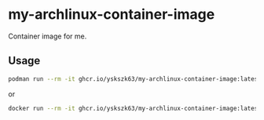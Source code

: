 # my-archlinux-container-image

Container image for me.

## Usage

```bash
podman run --rm -it ghcr.io/yskszk63/my-archlinux-container-image:latest
```

or

```bash
docker run --rm -it ghcr.io/yskszk63/my-archlinux-container-image:latest
```
